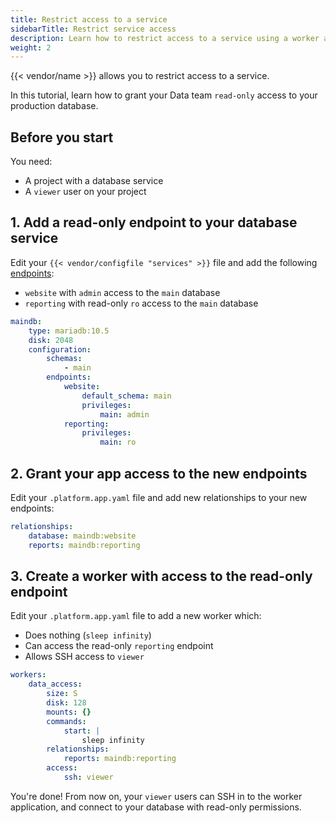 ```yaml
---
title: Restrict access to a service
sidebarTitle: Restrict service access
description: Learn how to restrict access to a service using a worker and additional endpoints to the service.
weight: 2
---
```


{{< vendor/name >}} allows you to restrict access to a service. 

In this tutorial, learn how to grant your Data team `read-only` access to your production database.

## Before you start

You need:

- A project with a database service
- A `viewer` user on your project

## 1. Add a read-only endpoint to your database service

Edit your `{{< vendor/configfile "services" >}}` file and add the following [endpoints](../add-services/mysql/_index.md#define-permissions):

- `website` with `admin` access to the `main` database
- `reporting` with read-only `ro` access to the `main` database

```yaml {location=".platform/services.yaml"}
maindb:
    type: mariadb:10.5
    disk: 2048
    configuration:
        schemas:
            - main
        endpoints:
            website:
                default_schema: main
                privileges:
                    main: admin
            reporting:
                privileges:
                    main: ro
```

## 2. Grant your app access to the new endpoints

Edit your `.platform.app.yaml` file and add new relationships to your new endpoints:

```yaml {location=".platform.app.yaml"}
relationships:
    database: maindb:website
    reports: maindb:reporting
```

## 3. Create a worker with access to the read-only endpoint

Edit your `.platform.app.yaml` file to add a new worker which:

- Does nothing (`sleep infinity`) 
- Can access the read-only `reporting` endpoint
- Allows SSH access to `viewer`

```yaml {location=".platform.app.yaml"}
workers:
    data_access:
        size: S
        disk: 128
        mounts: {}
        commands:
            start: |
                sleep infinity
        relationships:
            reports: maindb:reporting
        access:
            ssh: viewer
```

You're done!
From now on, your `viewer` users can SSH in to the worker application,
and connect to your database with read-only permissions.